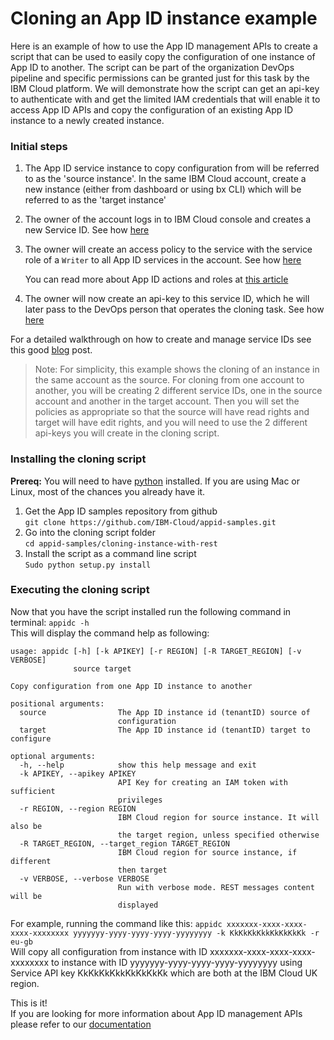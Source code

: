 # Cloning an App ID instance example

Here is an example of how to use the App ID management APIs to create a script that can be used to easily copy the configuration of one instance of App ID to another.
The script can be part of the organization DevOps pipeline and specific permissions can be granted just for this task by the IBM Cloud platform. 
We will demonstrate how the script can get an api-key to authenticate with and get the limited IAM credentials that will enable it to access App ID APIs and copy the configuration of an existing App ID instance to a newly created instance.

### Initial steps
1. The App ID service instance to copy configuration from will be referred to as the 'source instance'. In the same IBM Cloud account, create a new instance (either from dashboard or using bx CLI) which will be referred to as the 'target instance'  

2. The owner of the account logs in to IBM Cloud console and creates a new Service ID.  See how [here](https://console.bluemix.net/docs/iam/serviceid.html#serviceids)

2. The owner will create an access policy to the service with the service role of a `Writer` to all App ID services in the account. See how [here](https://console.bluemix.net/docs/iam/serviceidaccess.html#serviceidpolicy)

	You can read more about App ID actions and roles at [this article](https://console.stage1.bluemix.net/docs/services/appid/iam.html#service-access-management)

4. The owner will now create an api-key to this service ID, which he will later pass to the DevOps person that operates the cloning task. See how [here](https://console.bluemix.net/docs/iam/serviceid_keys.html#serviceidapikeys) 
 
For a detailed walkthrough on how to create and manage service IDs see this good [blog](https://www.ibm.com/blogs/bluemix/2017/10/introducing-ibm-cloud-iam-service-ids-api-keys/) post.

> Note: For simplicity, this example shows the cloning of an instance in the same account as the source. For cloning from one account to another, you will be creating 2 different service IDs, one in the source account and another in the target account. Then you will set the policies as appropriate so that the source will have read rights and target will have edit rights, and you will need to use the 2 different api-keys you will create in the cloning script. 

### Installing the cloning script

**Prereq:**  You will need to have [python](https://www.python.org/downloads/) installed. If you are using Mac or Linux, most of the chances you already have it.

1. Get the App ID samples repository from github   
	`git clone https://github.com/IBM-Cloud/appid-samples.git` 
2. Go into the cloning script folder  
	`cd appid-samples/cloning-instance-with-rest`
3. Install the script as a command line script  
  `Sudo python setup.py install`
  
### Executing the cloning script
Now that you have the script installed run the following command in terminal:
`appidc -h`  
This will display the command help as following:  

```
usage: appidc [-h] [-k APIKEY] [-r REGION] [-R TARGET_REGION] [-v VERBOSE]
              source target

Copy configuration from one App ID instance to another

positional arguments:
  source                The App ID instance id (tenantID) source of
                        configuration
  target                The App ID instance id (tenantID) target to configure

optional arguments:
  -h, --help            show this help message and exit
  -k APIKEY, --apikey APIKEY
                        API Key for creating an IAM token with sufficient
                        privileges
  -r REGION, --region REGION
                        IBM Cloud region for source instance. It will also be
                        the target region, unless specified otherwise
  -R TARGET_REGION, --target_region TARGET_REGION
                        IBM Cloud region for source instance, if different
                        then target
  -v VERBOSE, --verbose VERBOSE
                        Run with verbose mode. REST messages content will be
                        displayed
```  

For example, running the command like this: 
`appidc xxxxxxx-xxxx-xxxx-xxxx-xxxxxxxx yyyyyyy-yyyy-yyyy-yyyy-yyyyyyyy -k KkKkKkKkkKkKkKkKk -r eu-gb`  
Will copy all configuration from instance with ID xxxxxxx-xxxx-xxxx-xxxx-xxxxxxxx to instance with ID yyyyyyy-yyyy-yyyy-yyyy-yyyyyyyy using Service API key KkKkKkKkkKkKkKkKk which are both at the IBM Cloud UK region.

This is it!  
If you are looking for more information about App ID management APIs please refer to our [documentation](https://console.bluemix.net/docs/services/appid/api-reference.html#managing-app-id-with-the-api)

